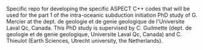 Specific repo for developing the specific ASPECT C++ codes that will be used for the part 1 of the
intra-oceanic subduction initiation PhD study of G. Mercier at the dept. de geologie et de
genie geologique de l'Universite Laval Qc, Canada. This PhD study is supervised by C. Guilmette
(dept. de geologie et de genie geologique, Universite Laval Qc, Canada) and C. Thieulot
(Earth Sciences, Utrecht university, the Netherlands).
